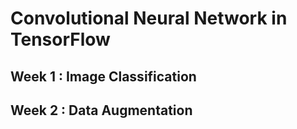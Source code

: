 # Convolutional Neural Network in TensorFlow

## Week 1 : Image Classification

## Week 2 : Data Augmentation
